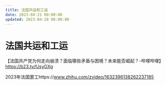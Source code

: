 ```yaml
---
title: 法国共运和工运
date: 2023-04-21 00:00:00
updated: 2023-04-28 00:00:00
---
```


# 法国共运和工运

【法国共产党为何走向崩溃？面临哪些矛盾与困境？未来能否崛起？-哔哩哔哩】 https://b23.tv/fJsyGXg

2023年法国罢工https://www.zhihu.com/zvideo/1632396138262237185
